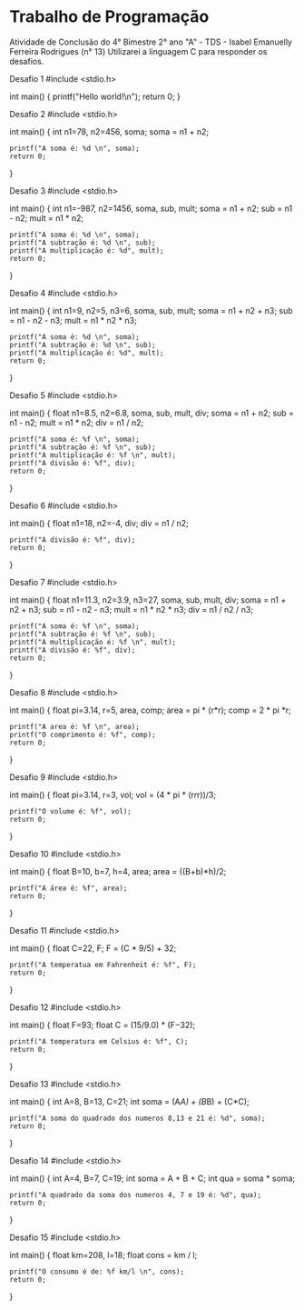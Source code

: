 # Trabalho de Programação
Atividade de Conclusão do 4° Bimestre
2° ano "A" - TDS - Isabel Emanuelly Ferreira Rodrigues (n° 13)
Utilizarei a linguagem C para responder os desafios.

Desafio 1
#include <stdio.h>

int main() {
    printf("Hello world!\n");
    return 0;
}

Desafio 2
#include <stdio.h>

int main() {
     int n1=78, n2=456, soma;
    soma = n1 + n2;

    printf("A soma é: %d \n", soma);
    return 0;
}

Desafio 3
 #include <stdio.h>

int main() {
    int n1=-987, n2=1456, soma, sub, mult;
    soma = n1 + n2;
    sub = n1 - n2;
    mult = n1 * n2;
    
    printf("A soma é: %d \n", soma);
    printf("A subtração é: %d \n", sub);
    printf("A multiplicação é: %d", mult);
    return 0;
}

Desafio 4
 #include <stdio.h>

int main() {
    int n1=9, n2=5, n3=6, soma, sub, mult;
    soma = n1 + n2 + n3;
    sub = n1 - n2 - n3;
    mult = n1 * n2 * n3;
    
    printf("A soma é: %d \n", soma);
    printf("A subtração é: %d \n", sub);
    printf("A multiplicação é: %d", mult);
    return 0;
}

Desafio 5
 #include <stdio.h>

int main() {
    float n1=8.5, n2=6.8, soma, sub, mult, div;
    soma = n1 + n2;
    sub = n1 - n2;
    mult = n1 * n2;
    div = n1 / n2;
    
    printf("A soma é: %f \n", soma);
    printf("A subtração é: %f \n", sub);
    printf("A multiplicação é: %f \n", mult);
    printf("A divisão é: %f", div);
    return 0;
}

Desafio 6
#include <stdio.h>

int main() {
    float n1=18, n2=-4, div;
    div = n1 / n2;

    printf("A divisão é: %f", div);
    return 0;
}

Desafio 7
 #include <stdio.h>

int main() {
    float n1=11.3, n2=3.9, n3=27, soma, sub, mult, div;
    soma = n1 + n2 + n3;
    sub = n1 - n2 - n3;
    mult = n1 * n2 * n3;
    div = n1 / n2 / n3;
    
    printf("A soma é: %f \n", soma);
    printf("A subtração é: %f \n", sub);
    printf("A multiplicação é: %f \n", mult);
    printf("A divisão é: %f", div);
    return 0;
}

Desafio 8
 #include <stdio.h>

int main() {
    float pi=3.14, r=5, area, comp;
    area = pi * (r*r);
    comp = 2 * pi *r;
    
    printf("A area é: %f \n", area);
    printf("O comprimento é: %f", comp);
    return 0;
}

Desafio 9
 #include <stdio.h>

int main() {
    float pi=3.14, r=3, vol;
    vol = (4 * pi * (r*r*r))/3;
    
    printf("O volume é: %f", vol);
    return 0;
}

Desafio 10
 #include <stdio.h>

int main() {
    float B=10, b=7, h=4, area;
    area = ((B+b)*h)/2;
    
    printf("A área é: %f", area);
    return 0;
}

Desafio 11
 #include <stdio.h>

int main() {
    float C=22, F;
    F = (C * 9/5) + 32;
    
    printf("A temperatua em Fahrenheit é: %f", F);
    return 0;
}

Desafio 12
 #include <stdio.h>

int main() {
    float F=93;
    float C = (15/9.0) * (F−32);
    
    printf("A temperatura em Celsius é: %f", C);
    return 0;
}

Desafio 13
 #include <stdio.h>

int main() {
    int A=8, B=13, C=21;
    int soma = (A*A) + (B*B) + (C*C);
    
    printf("A soma do quadrado dos numeros 8,13 e 21 é: %d", soma);
    return 0;
}

Desafio 14
 #include <stdio.h>

int main() {
    int A=4, B=7, C=19;
    int soma = A + B + C;
    int qua = soma * soma;
    
    printf("A quadrado da soma dos numeros 4, 7 e 19 é: %d", qua);
    return 0;
}

Desafio 15
 #include <stdio.h>

int main() {
    float km=208, l=18;
    float cons = km / l;
    
    printf("O consumo é de: %f km/l \n", cons);
    return 0;
}
